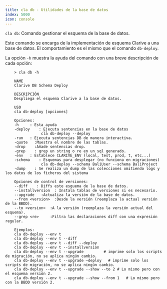 ```yaml
---
title: cla db - Utilidades de la base de datos
index: 5000
icon: console
---
```


`cla db`: Comando gestionar el esquema de la base de datos.

Este comando se encarga de la implementación de esquema Clarive a una base de datos. El comportamiento es el mismo que el comando `db-deploy`.

La opción `-h` muestra la ayuda del comando con una breve descripción de cada opción:

        > cla db -h

        NAME
        Clarive DB Schema Deploy

        DESCRIPCIÓN
        Despliega el esquema Clarive a la base de datos.

        USO
        cla db-deploy [opciones]

        Opciones:
        -h     : Esta ayuda
        -deploy    : Ejecuta sentencias en la base de datos
                    cla db-deploy --deploy
        -run   : Ejecuta sentencias DB de manera interactiva.
        -quote   :Muestra el nombre de las tablas.
        -drop    :Añade sentencias drop.
        -grep    : grep un string o re en un sql generado.
        -env   : Establece CLARIVE_ENV (local, test, prod, t, etc...)
        -schema    : Esquemas para desplegar (no funciona en migraciones)
                    cla db-deploy --schema BaliUser --schema BaliProject
        -dump    : Se realiza un dump de las colecciones omitiendo logs y los datos de los ficheros del sistema

        Opciones de control de versiones:
        --diff    : Diffs este esquema de la base de datos.
        --installversion  : Instala tablas de versiones si es necesario.
        --upgrade   :Actualiza la versión de la base de datos.
        --from <version>  :Desde la versión (reemplaza la actual versión de la BBDD).
        --to <version>  :A la versión (reemplaza la versión actual del esquema).
        --grep <re>     :Filtra las declaraciones diff con una expresión regular.

        Ejemplos:
        cla db-deploy --env t
        cla db-deploy --env t --diff
        cla db-deploy --env t --diff --deploy
        cla db-deploy --env t --installversion
        cla db-deploy --env t --upgrade         # imprime solo los scripts de migración, no se aplica ningún cambio.
        cla db-deploy --env t --upgrade –deploy   # imprime solo los scripts de migración, no se aplica ningún cambio.
        cla db-deploy --env t --upgrade --show --to 2 # Lo mismo pero con el esquema versión 2.
        cla db-deploy --env t --upgrade --show --from 1   # Lo mismo pero con la BBDD versión 2.

